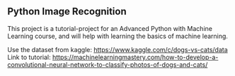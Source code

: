 ## Python Image Recognition
This project is a tutorial-project for an Advanced Python with Machine Learning course, and will help with learning the basics of machine learning.

Use the dataset from kaggle: https://www.kaggle.com/c/dogs-vs-cats/data 
Link to tutorial: https://machinelearningmastery.com/how-to-develop-a-convolutional-neural-network-to-classify-photos-of-dogs-and-cats/

